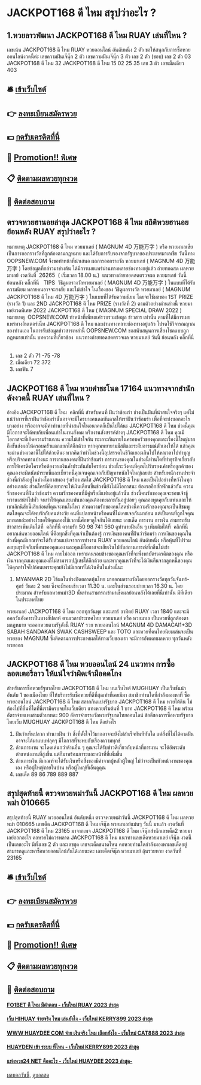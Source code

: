 # JACKPOT168 ดี ไหม สรุปว่าอะไร ?
## 1.หวยลาวพัฒนา JACKPOT168 ดี ไหม RUAY เล่นที่ไหน ?
เลขเน้น JACKPOT168 ดี ไหม RUAY หวยออนไลน์ อันดับหนึ่ง 2 ตัว
ขอให้สนุกกับการซื้อหวยออนไลน์งวดนี้ค่ะ
เลขความฝันเจ๊นุ๊ก 2 ตัว
เลขความฝันเจ๊นุ๊ก 3 ตัว
เลข 2 ตัว (ชอบ)
เลข 2 ตัว 03 JACKPOT168 ดี ไหม 32 JACKPOT168 ดี ไหม 15 02 25 35
เลข 3 ตัว
เลขเม็ดเดียว 403

## 🛎 [เข้าเว็บไซต์](https://bit.ly/3BG5bNw)
## 👉 [ลงทะเบียนสมัครหวย](https://bit.ly/3BG5bNw)
## 💵 [กดรับเครดิตที่นี่](https://bit.ly/3C3mvgS)
## 👑 [Promotion!! พิเศษ](https://bit.ly/3C3mvgS)
## 📋 [ติดตามผลหวยทุกงวด](https://bit.ly/3C3mvgS)
## 📱 [ติดต่อสอบถาม](https://bit.ly/3C3mvgS)

## ตรวจหวยฮานอยล่าสุด JACKPOT168 ดี ไหม สถิติหวยฮานอยย้อนหลัง RUAY สรุปว่าอะไร ?
หมายเหตุ JACKPOT168 ดี ไหม หวยมาเลย์ ( MAGNUM 4D 万能万字 ) หรือ หวยมาเลเซีย เป็นการออกรางวัลที่ถูกต้องตามกฎหมาย และได้รับการรับรองจากรัฐบาลของประเทศมาเลเชีย
วันนี้ทาง OOPSNEW.COM จึงขอทำหน้าที่นำเสนอ ผลการออกรางวัล หวยมาเลย์ ( MAGNUM 4D 万能万字 ) โดยข้อมูลที่กล่าวมาข่างต้น ได้มีการเผยแพร่ผ่านทางหลายช่องทางอยู่แล้ว
ถ่ายทอดสด ผลหวยมาเลย์ งวดวันที่  26265  ( เริ่มเวลา 18.00 น.)
 แนวทางถ่ายทอดสดตรวจผล หวยมาเลย์ วันนี้ ย้อนหลัง คลิ๊กที่นี่  
TIPS  วิธีดูผลรางวัลหวยมาเลย์ ( MAGNUM 4D 万能万字 ) ในแบบที่ได้รับความนิยม
หลายคนอาจจะสงสัย และไม่เข้าใจ ในเรื่องของ วิธีดูผลรางวัล หวยมาเลย์ ( MAGNUM JACKPOT168 ดี ไหม 4D 万能万字 ) ในแบบที่ได้รับความนิยม โดยจะใช้ผลของ 1ST PRIZE (รางวัล 1) และ 2ND JACKPOT168 ดี ไหม PRIZE (รางวัลที่ 2) ตามตัวอย่างด่านล่างนี้
หวยมาเลย์งวดพิเศษ 2022 JACKPOT168 ดี ไหม ( MAGNUM SPECIAL DRAW 2022 )
หมายเหตุ  OOPSNEW.COM ทำหน้าที่เพียงแค่รวบรวมข้อมูล ข่าวสาร เท่านั้น ตามที่ได้มีการเผยแพร่ทางอินเตอร์เน็ท JACKPOT168 ดี ไหม และผ่านทางหลายช่องทางอยู่แล้ว โปรดใช้วิจารณญาณของท่านเอง ในการรับข้อมูลข่าวสารเหล่านี้ OOPSNEW.COM ขอสนับสนุนการเสี่ยงโชคแบบถูกกฎหมายเท่านั้น
บทความที่เกี่ยวข้อง
 แนวทางถ่ายทอดสดตรวจผล หวยมาเลย์ วันนี้ ย้อนหลัง คลิ๊กที่นี่  
1. เลข 2 ตัว 71 -75 -78
2. เม็ดเดียว 72 372
3. เลขฟัน 7

## JACKPOT168 ดี ไหม หวยคำชะโนด 17164 แนวทางจากสำนักดังงวดนี้ RUAY เล่นที่ไหน ?
อ้างอิง JACKPOT168 ดี ไหม  คลิกที่นี่
สำหรับคนที่ ฝันว่าซ้อมรำ ช่างเป็นฝันที่น่าสนใจจริงๆ แต่ไม่แน่ว่าการที่เราฝันว่าซ้อมรำนั้นอาจจะมีใครบางคนดลบันดาลให้เราฝันว่าซ้อมรำ เพื่อที่จะบ่งบอกอะไรบางอย่าง หรืออาจจะมีคำทำนายที่น่าสนใจในอนาคตก็เป็นไปได้นะ JACKPOT168 ดี ไหม ช่วงนี้คุณมีโอกาสจะได้พบกับเพื่อนเก่าในงานสังคม หรืองานสังสรรค์ต่างๆ JACKPOT168 ดี ไหม คุณมีโอกาสจะที่เกิดความร้านฉาน ความไม่เข้าใจกัน ทะเลาะกันภายในครอบครัวของคุณและเรื่องนี้ใหญ่มาก ถึงขั้นส่งผลให้ครอบครัวแตกแยกได้อีกด้วย หากคุณพยายามมีสติและระงับอารมณ์ตัวเองให้ได้ แล้วคุณจะผ่านช่วงเวลานี้ไปได้ด้วยดีนะ หากคิดว่าทำไมช่วงนี้อุปสรรคในชีวิตเยอะเกินไปให้หาเวลาไปทำบุญหรือบริจาคทานบ้างนะ
การงานของคนที่ฝันว่าซ้อมรำ การงานของคุณในช่วงนี้ท่านใดที่ทำธุรกิจเกี่ยวกับการให้เครดิตใครหรือต้องวางเงินค้ำประกันกับใครก่อน ช่วงนี้ระวังคนที่คุณไปรับรองเค้าหรือลูกค้าของคุณเองจะผิดนัดชำระหนี้และเบี้ยวหนี้คุณจนคุณเจอกับปัญหาหนักใจใหญ่เลยล่ะ สำหรับพนักงานประจำช่วงนี้กำลังอยู่ในช่วงโอกาสทอง รุ่งเรือง สดใส JACKPOT168 ดี ไหม และเป็นไปอย่างที่หวังในทุกอย่างเลยล่ะ ส่วนใครที่คิดอยากจะให้เงินเดือนขึ้นช่วงนี้ยังไม่มีโอกาสนะ ต้องรออีกสักพักแล้วกัน
ความรักของคนที่ฝันว่าซ้อมรำ ความรักของคนที่มีคู่หรือมีแฟนอยู่แล้วนั้น ช่วงนี้คนรักของคุณจะชอบเจ้าชู้หวานเสน่ห์ไปทั่ว จนทำให้คุณและแฟนของคุณต้องทะเลาะกันอยู่บ่อยๆ คุณลองพูดคุยกับแฟนและให้เขาเลิกนิสัยนี้เสียก่อนที่คุณจะทนไม่ไหว ส่วนความรักของคนโสดช่วงนี้ความรักของคุณจะเป็นสีชมพูสดใสคุณจะได้พบรักกับคนต่างวัย คนที่แปลกหน้าหรือคนที่ไม่เคยเจอกันมาก่อน แต่เป็นคนที่ถูกใจคุณมากเลยล่ะอย่างไรขอให้คุณลองใช้เวลานี้ศึกษาดูใจกันได้เลยนะ
เลขเด็ด
การงาน
การเงิน
สามารถรับข่าวสารเพิ่มเติมได้ที่  คลิกที่นี่
ความรัก
50 98 741 560
ดูทำนายฝันอื่น ๆ เพิ่มเติมได้ที่  คลิกที่นี่
อยากเล่นหวยออนไลน์ นี่คือทุกสิ่งที่คุณจำเป็นต้องรู้
การเงินของคนที่ฝันว่าซ้อมรำ การเงินของคุณในช่วงนี้คุณมีเกณฑ์จะได้รับส่วนแบ่งจากการทำงาน RUAY หวยออนไลน์ อันดับหนึ่ง หรือหุ้นที่ไปร่วมลงทุนธุรกิจกับเพื่อนของคุณเอง และคุณมีโอกาสจะเสียเงินไปกับสถานการณ์ที่กลืนไม่เข้า JACKPOT168 ดี ไหม คายไม่ออก เพราะคนรอบข้างของคุณหวังที่จะพึ่งพาบัตรเครดิตของคุณ หรือเงินจากคุณและคุณเองก็ไม่สามารถปฏิเสธได้อีกด้วย และหากคุณหวังที่จะได้เงินคืนจากลูกหนี้ของคุณให้คุณทำใจไปก่อนเพราะคุณยังไม่มีเกณฑ์ได้เงินคืนในช่วงนี้นะ
1. MYANMAR 2D ใช้ผลในช่วงปิดตลาดหุ้นไทย มาออกผลรางวัลโดยออกรางวัลทุกวันจันทร์-ศุกร์ วันละ 2 รอบ ซึ่งจะมีรอบเช้าเวลา 11.30 น. และในส่วนรอบบ่ายเวลา 16.30 น. โดยประมาณ สำหรับผลหวยพม่า3D นั้นท่านสามารถเข้ามาเช็คผลย้อนหลังได้เลยที่นี่เท่านั้น มีที่เดียวในประเทศไทย

หวยมาเลย์ JACKPOT168 ดี ไหม ออกทุกวันพุธ และเสาร์ อาทิตย์ RUAY เวลา 1840 และจะมีออกวันอังคารเป็นบางสัปดาห์ ตามเวลาประเทศไทย หวยมาเลย์ หรือ หวยมาเล เป็นหวยที่ถูกต้องตามกฏหมาย จะออกหวยตามรัฐดังนี้ RUAY รวย หวยออนไลน์ MAGNUM 4D DAMACAI1+3D SABAH SANDAKAN SWAK CASHSWEEP และ TOTO และหวยที่คนไทยนิยมเล่นจะเป็นหวยของ MAGNUM ซึ่งติดตามการประกาศผลได้ทางเว็บของเรา จะมีการอัพเดทผลหวย ทุกวันหลังหวยออก

## JACKPOT168 ดี ไหม หวยออนไลน์ 24 แนวทาง การซื้อลอตเตอรี่ลาว ให้แน่ใจว่าผิดเจ้ามือคดโกง
สำหรับการซื้อหวยรัฐบาลไทย JACKPOT168 ดี ไหม บนเว็บไซต์ MUGHUAY เป็นเว็บชันนำอันดับ 1 ของเมืองไทย ที่ให้บริการรับซื้อหวยที่ดีที่สุดเท่าที่เคยมีมา สมาชิกท่านใดที่กำลังมองหาที่ ซื้อหวยออนไลน์ JACKPOT168 ดี ไหม สลากกินแบ่งรัฐบาล JACKPOT168 ดี ไหม หวยใต้ดิน ไม่ต้องไปที่อื่นที่ใดที่นี่เรามีครบจบในเว็บเดียว แทงหวยเริ่มต้นที่ 1 บาท JACKPOT168 ดี ไหม พร้อมอัตราจ่ายแพงสามตัวบาทละ 900
อัตราจ่ายรางวัลหวยรัฐบาลไทยออนไลน์
ข้อดีของการซื้อหวยรัฐบาลไทยเว็บ MUGHUAY JACKPOT168 ดี ไหม ดีอย่างไร
1. ฝันว่าเห็นปลวก ทำนายฝัน ว่า สิ่งที่ตั้งใจไว้มากอาจจะยังไม่สำเร็จทันทีทันใด แต่สิ่งที่ไม่ได้คาดฝันอาจจะได้มาแบบฟลุคๆ มีโอกาสที่จะพบกับเรื่องความทุกข์
2. ด้านการงาน จะโดดเด่นกว่าด้านอื่น ๆ คุณจะได้รับข่าวดีเกี่ยวกับหน้าที่การงาน จะได้อัพระดับตำแหน่งงานที่สูงขึ้น แต่ก็มาพร้อมภาระและหน้าที่ที่เพิ่มขึ้น
3. ด้านการเงิน มีเกณฑ์จะได้รับเงินหรือสิ่งของมีค่าจากผู้หลักผู้ใหญ่ ไม่ว่าจะเป็นหัวหน้างานของคุณเอง หรือผู้ใหญ่ภายในบ้าน หรือผู้ใหญ่ที่เอ็นดูคุณ
4. เลขเด็ด 89 86 789 889 887

## สรุปสุดท้ายนี้ ตรวจหวยพม่าวันนี้ JACKPOT168 ดี ไหม ผลหวยพม่า 010665
สรุปสุดท้ายนี้ RUAY หวยออนไลน์ อันดับหนึ่ง ตรวจหวยพม่าวันนี้ JACKPOT168 ดี ไหม ผลหวยพม่า 010665 เลขเด็ด JACKPOT168 ดี ไหม เจ๊นุ๊ก หวยมาเลย์แม่นๆ วันนี้ มาแล้ว งวดวันที่ JACKPOT168 ดี ไหม 23165 มาจากเพจ JACKPOT168 ดี ไหม เจ๊นุ๊กสำนักเลขเด็ด2 หวยมาเลย์ออกอะไร คอหวยไม่ควรพลาด JACKPOT168 ดี ไหม แนวทางเลขเด็ดหวยมาเลย์ เจ๊นุ๊ก งวดนี้เป็นเลขอะไร มีทั้งเลข 2 ตัว และเลขชุด เลขจะเด็ดขนาดไหน คอหวยท่านใดกำลังมองหาเลขเด็ดอยู่ สามารถดูและหาซื้อหวยออนไลน์กันได้เลยนะคะ
เลขเด็ดเจ๊นุ๊ก หวยมาเลย์ ลุ้นรวยหวย งวดวันที่ 23165

## 🛎 [เข้าเว็บไซต์](https://bit.ly/3BG5bNw)
## 👉 [ลงทะเบียนสมัครหวย](https://bit.ly/3BG5bNw)
## 💵 [กดรับเครดิตที่นี่](https://bit.ly/3C3mvgS)
## 👑 [Promotion!! พิเศษ](https://bit.ly/3C3mvgS)
## 📋 [ติดตามผลหวยทุกงวด](https://bit.ly/3C3mvgS)
## 📱 [ติดต่อสอบถาม](https://bit.ly/3C3mvgS)

#### [FO1BET ดี ไหม มีคำตอบ - เว็บใหม่ RUAY 2023 ล่าสุด](https://atom.io/themes/fo1bet%20ดี%20ไหม%20มีคำตอบ%20-%20เว็บใหม่%20ruay%202023%20ล่าสุด)
#### [เว็บ HIHUAY จ่ายจริง ไหม เล่นยังไง - เว็บใหม่ KERRY899 2023 ล่าสุด](https://atom.io/themes/เว็บ%20hihuay%20จ่ายจริง%20ไหม%20เล่นยังไง%20-%20เว็บใหม่%20kerry899%202023%20ล่าสุด)
#### [WWW HUAYDEE COM จ่าย เงินจริง ไหม เลือกยังไง - เว็บใหม่ CAT888 2023 ล่าสุด](https://atom.io/themes/www%20huaydee%20com%20จ่าย%20เงินจริง%20ไหม%20เลือกยังไง%20-%20เว็บใหม่%20cat888%202023%20ล่าสุด)
#### [HUAYDEN เข้า ระบบ ที่ไหน - เว็บใหม่ KERRY899 2023 ล่าสุด](https://atom.io/themes/huayden%20เข้า%20ระบบ%20ที่ไหน%20-%20เว็บใหม่%20kerry899%202023%20ล่าสุด)
#### [แท่งหวย24 NET คืออะไร - เว็บใหม่ HUAYDEE 2023 ล่าสุด-](https://atom.io/themes/แท่งหวย24%20net%20คืออะไร%20-%20เว็บใหม่%20huaydee%202023%20ล่าสุด-)

[ผลบอลวันนี้](https://siamsport.tv "ผลบอลวันนี้"), [ดูบอลสด](https://siamsport.tv/ดูบอลสด "ดูบอลสด")